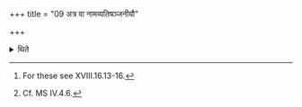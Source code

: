 +++
title = "09 अत्र वा नामव्यतिषञ्जनीयौ"

+++

<details><summary>थिते</summary>

9. (The Adhvaryu) may optionally offer the Nāmavyatiṣ añjanīya-(Exchange of names)-libations[^1] at this stage (time).[^2]  

[^1]: For these see XVIII.16.13-16.  

[^2]: Cf. MS IV.4.6. 

</details>
